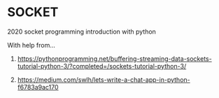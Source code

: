 # SOCKET
2020 socket programming introduction with python

With help from...

1. https://pythonprogramming.net/buffering-streaming-data-sockets-tutorial-python-3/?completed=/sockets-tutorial-python-3/

2. https://medium.com/swlh/lets-write-a-chat-app-in-python-f6783a9ac170
